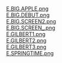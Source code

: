 [E.BIG.APPLE.png](http://212.47.238.202/minitel/minitel-loader.html?url=https://raw.githubusercontent.com/xavrr/test/master//PagesVideotex3/.thumbnails/E.BIG.APPLE.png)<BR>
[E.BIG.DEBUT.png](http://212.47.238.202/minitel/minitel-loader.html?url=https://raw.githubusercontent.com/xavrr/test/master//PagesVideotex3/.thumbnails/E.BIG.DEBUT.png)<BR>
[E.BIG.SCREEN2.png](http://212.47.238.202/minitel/minitel-loader.html?url=https://raw.githubusercontent.com/xavrr/test/master//PagesVideotex3/.thumbnails/E.BIG.SCREEN2.png)<BR>
[E.BIG.SCREEN_.png](http://212.47.238.202/minitel/minitel-loader.html?url=https://raw.githubusercontent.com/xavrr/test/master//PagesVideotex3/.thumbnails/E.BIG.SCREEN_.png)<BR>
[E.GILBERT1.png](http://212.47.238.202/minitel/minitel-loader.html?url=https://raw.githubusercontent.com/xavrr/test/master//PagesVideotex3/.thumbnails/E.GILBERT1.png)<BR>
[E.GILBERT2.png](http://212.47.238.202/minitel/minitel-loader.html?url=https://raw.githubusercontent.com/xavrr/test/master//PagesVideotex3/.thumbnails/E.GILBERT2.png)<BR>
[E.GILBERT3.png](http://212.47.238.202/minitel/minitel-loader.html?url=https://raw.githubusercontent.com/xavrr/test/master//PagesVideotex3/.thumbnails/E.GILBERT3.png)<BR>
[E.SPRINGTIME.png](http://212.47.238.202/minitel/minitel-loader.html?url=https://raw.githubusercontent.com/xavrr/test/master//PagesVideotex3/.thumbnails/E.SPRINGTIME.png)<BR>
